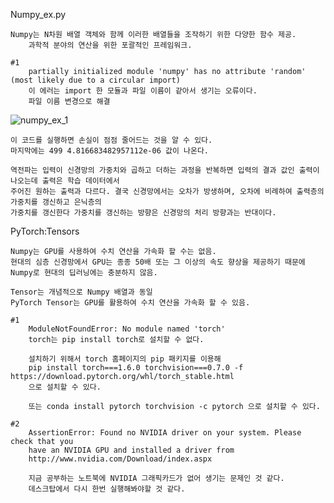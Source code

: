 Numpy_ex.py

	Numpy는 N차원 배열 객체와 함께 이러한 배열들을 조작하기 위한 다양한 함수 제공.
		과학적 분야의 연산을 위한 포괄적인 프레임워크.

	#1
		partially initialized module 'numpy' has no attribute 'random' (most likely due to a circular import)
		이 에러는 import 한 모듈과 파일 이름이 같아서 생기는 오류이다.
		파일 이름 변경으로 해결

![numpy_ex_1](https://user-images.githubusercontent.com/72618459/97674657-3f743700-1ad1-11eb-9013-dec6140db654.PNG)

	이 코드를 실행하면 손실이 점점 줄어드는 것을 알 수 있다. 
	마지막에는 499 4.816683482957112e-06 값이 나온다.
	
	역전파는 입력이 신경망의 가중치와 곱하고 더하는 과정을 반복하면 입력의 결과 값인 출력이 나오는데 출력은 학습 데이터에서 
	주어진 원하는 출력과 다르다. 결국 신경망에서는 오차가 방생하며, 오차에 비례하여 출력층의 가중치를 갱신하고 은닉층의 
	가중치를 갱신한다 가중치를 갱신하는 방향은 신경망의 처리 방향과는 반대이다.

PyTorch:Tensors

	Numpy는 GPU를 사용하여 수치 연산을 가속화 할 수는 없음.
	현대의 심층 신경망에서 GPU는 종종 50배 또는 그 이상의 속도 향상을 제공하기 때문에 Numpy로 현대의 딥러닝에는 충분하지 않음.

	Tensor는 개념적으로 Numpy 배열과 동일
	PyTorch Tensor는 GPU를 활용하여 수치 연산을 가속화 할 수 있음.

	#1
		ModuleNotFoundError: No module named 'torch'
		torch는 pip install torch로 설치할 수 없다.

		설치하기 위해서 torch 홈페이지의 pip 패키지를 이용해 
		pip install torch===1.6.0 torchvision===0.7.0 -f https://download.pytorch.org/whl/torch_stable.html 
		으로 설치할 수 있다.

		또는 conda install pytorch torchvision -c pytorch 으로 설치할 수 있다.

	#2
		AssertionError: Found no NVIDIA driver on your system. Please check that you
		have an NVIDIA GPU and installed a driver from
		http://www.nvidia.com/Download/index.aspx

		지금 공부하는 노트북에 NVIDIA 그래픽카드가 없어 생기는 문제인 것 같다.
		데스크탑에서 다시 한번 실행해봐야할 것 같다.
